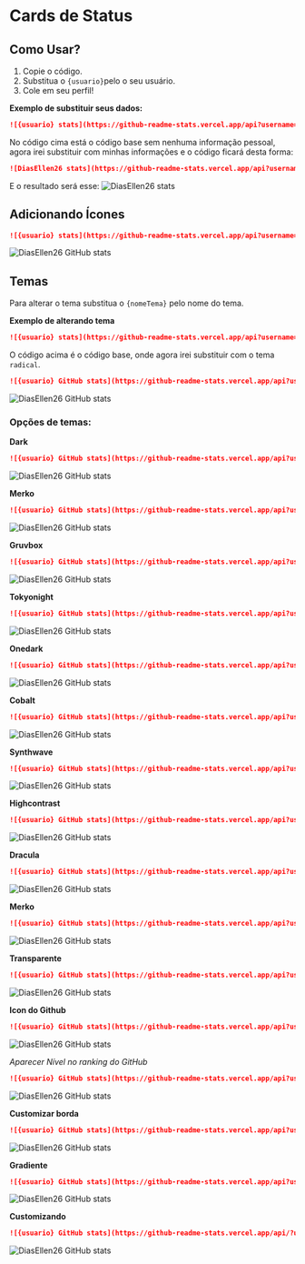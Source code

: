 # Cards de Status

## Como Usar? 
1. Copie o código.
2. Substitua o `{usuario}`pelo o seu usuário.
3. Cole em seu perfil!

**Exemplo de substituir seus dados:**
```md
![{usuario} stats](https://github-readme-stats.vercel.app/api?username={usuario}&show=reviews)
```
No código cima está o código base sem nenhuma informação pessoal, agora irei substituir com minhas informações e o código ficará desta forma: 
```md
![DiasEllen26 stats](https://github-readme-stats.vercel.app/api?username=DiasEllen26&show=reviews)
```
E o resultado será esse: 
![DiasEllen26 stats](https://github-readme-stats.vercel.app/api?username=DiasEllen26&show=reviews)


## Adicionando Ícones
```md
![{usuario} stats](https://github-readme-stats.vercel.app/api?username={usuario}&show_icons=true)
```
![DiasEllen26 GitHub stats](https://github-readme-stats.vercel.app/api?username=DiasEllen26&show_icons=true)


## Temas
Para alterar o tema substitua o `{nomeTema}` pelo nome do tema. 


**Exemplo de alterando tema**
```md
![{usuario} stats](https://github-readme-stats.vercel.app/api?username={usuario}&show_icons=true&theme={nomeTema})
```
O código acima é o código base, onde agora irei substituir com o tema `radical`.

```md
![{usuario} GitHub stats](https://github-readme-stats.vercel.app/api?username={usuario}&show_icons=true&theme=radical)
```
![DiasEllen26 GitHub stats](https://github-readme-stats.vercel.app/api?username=DiasEllen26&show_icons=true&theme=radical)


### Opções de temas: 


**Dark**
```md
![{usuario} GitHub stats](https://github-readme-stats.vercel.app/api?username={usuario}&show_icons=true&theme=dark)
```

![DiasEllen26 GitHub stats](https://github-readme-stats.vercel.app/api?username=DiasEllen26&show_icons=true&theme=dark)


**Merko**
```md
![{usuario} GitHub stats](https://github-readme-stats.vercel.app/api?username={usuario}&show_icons=true&theme=merko)
```

![DiasEllen26 GitHub stats](https://github-readme-stats.vercel.app/api?username=DiasEllen26&show_icons=true&theme=merko)


**Gruvbox**
```md
![{usuario} GitHub stats](https://github-readme-stats.vercel.app/api?username={usuario}&show_icons=true&theme=gruvbox)
```

![DiasEllen26 GitHub stats](https://github-readme-stats.vercel.app/api?username=DiasEllen26&show_icons=true&theme=gruvbox)


**Tokyonight**
```md
![{usuario} GitHub stats](https://github-readme-stats.vercel.app/api?username={usuario}&show_icons=true&theme=tokyonight)
```

![DiasEllen26 GitHub stats](https://github-readme-stats.vercel.app/api?username=DiasEllen26&show_icons=true&theme=tokyonight)


**Onedark**
```md
![{usuario} GitHub stats](https://github-readme-stats.vercel.app/api?username={usuario}&show_icons=true&theme=onedark)
```

![DiasEllen26 GitHub stats](https://github-readme-stats.vercel.app/api?username=DiasEllen26&show_icons=true&theme=onedark)


**Cobalt**
```md
![{usuario} GitHub stats](https://github-readme-stats.vercel.app/api?username={usuario}&show_icons=true&theme=cobalt)
```

![DiasEllen26 GitHub stats](https://github-readme-stats.vercel.app/api?username=DiasEllen26&show_icons=true&theme=cobalt)


**Synthwave**
```md
![{usuario} GitHub stats](https://github-readme-stats.vercel.app/api?username={usuario}&show_icons=true&theme=synthwave)
```

![DiasEllen26 GitHub stats](https://github-readme-stats.vercel.app/api?username=DiasEllen26&show_icons=true&theme=synthwave)


**Highcontrast**
```md
![{usuario} GitHub stats](https://github-readme-stats.vercel.app/api?username={usuario}&show_icons=true&theme=highcontrast)
```

![DiasEllen26 GitHub stats](https://github-readme-stats.vercel.app/api?username=DiasEllen26&show_icons=true&theme=dark)


**Dracula**
```md
![{usuario} GitHub stats](https://github-readme-stats.vercel.app/api?username={usuario}&show_icons=true&theme=dracula)
```

![DiasEllen26 GitHub stats](https://github-readme-stats.vercel.app/api?username=DiasEllen26&show_icons=true&theme=dracula)


**Merko**
```md
![{usuario} GitHub stats](https://github-readme-stats.vercel.app/api?username={usuario}&show_icons=true&theme=merko)
```

![DiasEllen26 GitHub stats](https://github-readme-stats.vercel.app/api?username=DiasEllen26&show_icons=true&theme=merko)

**Transparente**
```md
![{usuario} GitHub stats](https://github-readme-stats.vercel.app/api?username={usuario}&show_icons=true&theme=transparent)
```
![DiasEllen26 GitHub stats](https://github-readme-stats.vercel.app/api?username=DiasEllen26&show_icons=true&theme=transparent)


**Icon do Github**
```md
![{usuario} GitHub stats](https://github-readme-stats.vercel.app/api?username={usuario}\&rank_icon=github)
```
![DiasEllen26 GitHub stats](https://github-readme-stats.vercel.app/api?username=DiasEllen26\&rank_icon=github)


*Aparecer Nível no ranking do GitHub*
```md
![{usuario} GitHub stats](https://github-readme-stats.vercel.app/api?username={usuario}\&rank_icon=percentile)
```
![DiasEllen26 GitHub stats](https://github-readme-stats.vercel.app/api?username=DiasEllen26\&rank_icon=percentile)


**Customizar borda**
```md
![{usuario} GitHub stats](https://github-readme-stats.vercel.app/api?username={usuario}\&border_color=2e4076)
```
![DiasEllen26 GitHub stats](https://github-readme-stats.vercel.app/api?username=DiasEllen26\&border_color=2e4076)


**Gradiente**
```md
![{usuario} GitHub stats](https://github-readme-stats.vercel.app/api?username={usuario}\&bg_color=30,e96443,904e95\&title_color=fff\&text_color=fff)
```
![DiasEllen26 GitHub stats](https://github-readme-stats.vercel.app/api?username=DiasEllen26\&bg_color=30,e96443,904e95\&title_color=fff\&text_color=fff)

**Customizando**
```md
![{usuario} GitHub stats](https://github-readme-stats.vercel.app/api/?username={usuario}\&show_icons=true\&title_color=fff\&icon_color=79ff97\&text_color=9f9f9f\&bg_color=151515)
```
![DiasEllen26 GitHub stats](https://github-readme-stats.vercel.app/api/?username=DiasEllen26\&show_icons=true\&title_color=fff\&icon_color=79ff97\&text_color=9f9f9f\&bg_color=151515)